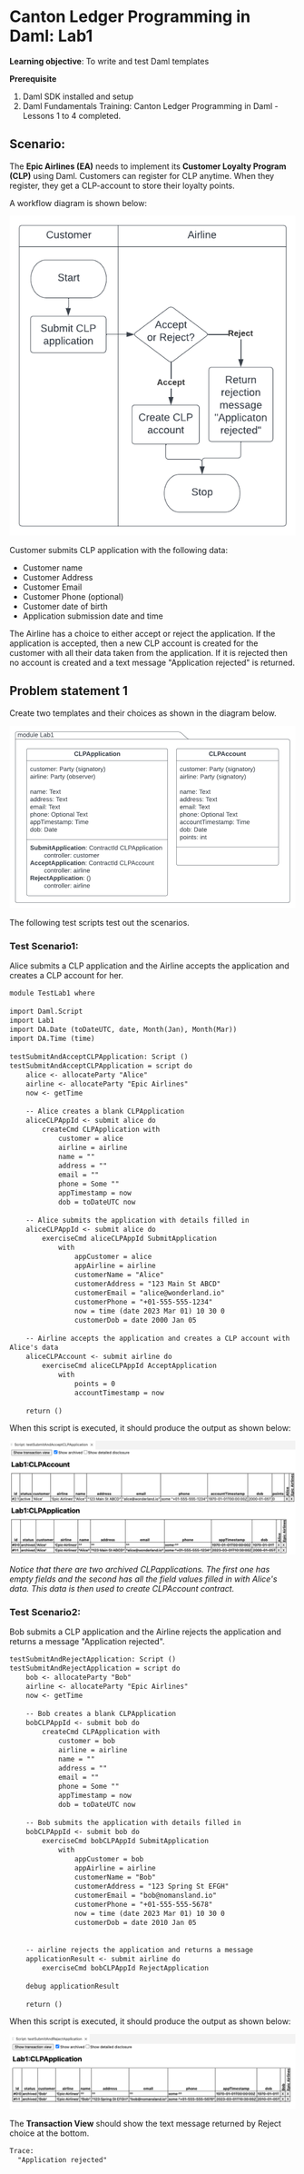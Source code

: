 # Canton Ledger Programming in Daml: Lab1 

**Learning objective**: To write and test Daml templates

**Prerequisite**
1. Daml SDK installed and setup
2. Daml Fundamentals Training: Canton Ledger Programming in Daml - Lessons 1 to 4 completed.

## Scenario: 

The **Epic Airlines (EA)** needs to implement its **Customer Loyalty Program (CLP)** using Daml. 
Customers can register for CLP anytime. When they register, they get a CLP-account to store their loyalty points. 

A workflow diagram is shown below:

![CLP Application Workflow](fundamentals-lp-lab1-Workflow.png)

Customer submits CLP application with the following data:
- Customer name
- Customer Address
- Customer Email
- Customer Phone (optional)
- Customer date of birth
- Application submission date and time

The Airline has a choice to either accept or reject the application. If the application is accepted, then a new CLP account is created for the customer with all their data taken from the application. If it is rejected then no account is created and a text message "Application rejected" is returned. 

## Problem statement 1

Create two templates and their choices as shown in the diagram below. 

![CLP Templates](fundamentals-lp-lab1-Templates.png)


The following test scripts test out the scenarios. 

### Test Scenario1: 

Alice submits a CLP application and the Airline accepts the application and creates a CLP account for her. 

```
module TestLab1 where 

import Daml.Script
import Lab1
import DA.Date (toDateUTC, date, Month(Jan), Month(Mar))
import DA.Time (time)

testSubmitAndAcceptCLPApplication: Script () 
testSubmitAndAcceptCLPApplication = script do 
    alice <- allocateParty "Alice"
    airline <- allocateParty "Epic Airlines"
    now <- getTime 

    -- Alice creates a blank CLPApplication
    aliceCLPAppId <- submit alice do         
        createCmd CLPApplication with  
            customer = alice 
            airline = airline 
            name = ""
            address = ""
            email = ""
            phone = Some ""
            appTimestamp = now 
            dob = toDateUTC now

    -- Alice submits the application with details filled in
    aliceCLPAppId <- submit alice do 
        exerciseCmd aliceCLPAppId SubmitApplication 
            with
                appCustomer = alice 
                appAirline = airline
                customerName = "Alice"
                customerAddress = "123 Main St ABCD"
                customerEmail = "alice@wonderland.io"
                customerPhone = "+01-555-555-1234"
                now = time (date 2023 Mar 01) 10 30 0
                customerDob = date 2000 Jan 05                

    -- Airline accepts the application and creates a CLP account with Alice's data
    aliceCLPAccount <- submit airline do 
        exerciseCmd aliceCLPAppId AcceptApplication 
            with 
                points = 0
                accountTimestamp = now

    return ()
```

When this script is executed, it should produce the output as shown below:

![testSubmitAndAcceptApplication output](fundamentals-lp-lab1-ScriptOutput1.png)

*Notice that there are two archived CLPapplications. The first one has empty fields and the second has all the field values filled in with Alice's data. This data is then used to create CLPAccount contract.*  


### Test Scenario2: 

Bob submits a CLP application and the Airline rejects the application and returns a message "Application rejected". 

```
testSubmitAndRejectApplication: Script ()
testSubmitAndRejectApplication = script do 
    bob <- allocateParty "Bob"
    airline <- allocateParty "Epic Airlines"
    now <- getTime 

    -- Bob creates a blank CLPApplication
    bobCLPAppId <- submit bob do         
        createCmd CLPApplication with  
            customer = bob 
            airline = airline 
            name = ""
            address = ""
            email = ""
            phone = Some ""
            appTimestamp = now 
            dob = toDateUTC now

    -- Bob submits the application with details filled in
    bobCLPAppId <- submit bob do 
        exerciseCmd bobCLPAppId SubmitApplication 
            with
                appCustomer = bob 
                appAirline = airline
                customerName = "Bob"
                customerAddress = "123 Spring St EFGH"
                customerEmail = "bob@nomansland.io"
                customerPhone = "+01-555-555-5678"
                now = time (date 2023 Mar 01) 10 30 0
                customerDob = date 2010 Jan 05   


    -- airline rejects the application and returns a message
    applicationResult <- submit airline do 
        exerciseCmd bobCLPAppId RejectApplication 
    
    debug applicationResult

    return ()
```
When this script is executed, it should produce the output as shown below:

![testSubmitAndRejectApplication output](fundamentals-lp-lab1-ScriptOutput2.png)


The **Transaction View** should show the text message returned by Reject choice at the bottom.

```
Trace: 
  "Application rejected"
```
